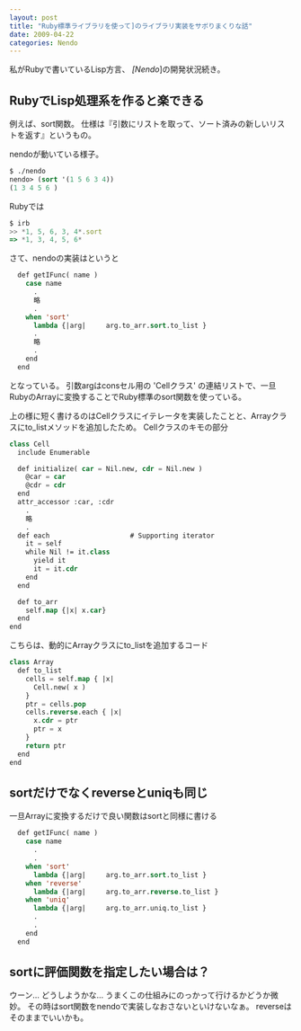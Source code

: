 ```yaml
---
layout: post
title: "Ruby標準ライブラリを使って]のライブラリ実装をサボりまくりな話"
date: 2009-04-22
categories: Nendo
---
```

私がRubyで書いているLisp方言、 *[Nendo*]の開発状況続き。

## RubyでLisp処理系を作ると楽できる
例えば、sort関数。
仕様は『引数にリストを取って、ソート済みの新しいリストを返す』というもの。

 nendoが動いている様子。
```lisp
$ ./nendo 
nendo> (sort '(1 5 6 3 4))
(1 3 4 5 6 )
```

 Rubyでは
```javascript
$ irb
>> *1, 5, 6, 3, 4*.sort
=> *1, 3, 4, 5, 6*
```

さて、nendoの実装はというと
```lisp
  def getIFunc( name )
    case name
      .
      略
      .
    when 'sort'
      lambda {|arg|     arg.to_arr.sort.to_list }
      .
      略
      .
    end
  end
```
となっている。
引数argはconsセル用の 'Cellクラス' の連結リストで、一旦RubyのArrayに変換することでRuby標準のsort関数を使っている。

上の様に短く書けるのはCellクラスにイテレータを実装したことと、Arrayクラスにto_listメソッドを追加したため。
 Cellクラスのキモの部分
```lisp
class Cell
  include Enumerable

  def initialize( car = Nil.new, cdr = Nil.new )
    @car = car
    @cdr = cdr
  end
  attr_accessor :car, :cdr
    .
    略
    .
  def each                    # Supporting iterator
    it = self
    while Nil != it.class
      yield it
      it = it.cdr
    end
  end

  def to_arr
    self.map {|x| x.car}
  end
end
```

 こちらは、動的にArrayクラスにto_listを追加するコード
```lisp
class Array
  def to_list
    cells = self.map { |x|
      Cell.new( x )
    }
    ptr = cells.pop
    cells.reverse.each { |x|
      x.cdr = ptr
      ptr = x
    }
    return ptr
  end
end
```

## sortだけでなくreverseとuniqも同じ
 一旦Arrayに変換するだけで良い関数はsortと同様に書ける
```lisp
  def getIFunc( name )
    case name
      .
      .
    when 'sort'
      lambda {|arg|     arg.to_arr.sort.to_list }
    when 'reverse'
      lambda {|arg|     arg.to_arr.reverse.to_list }
    when 'uniq'
      lambda {|arg|     arg.to_arr.uniq.to_list }
      .
      .
    end
  end
```

## sortに評価関数を指定したい場合は？
ウーン… どうしようかな…
うまくこの仕組みにのっかって行けるかどうか微妙。
その時はsort関数をnendoで実装しなおさないといけないなぁ。
reverseはそのままでいいかも。
